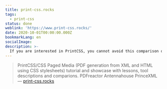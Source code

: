 ```yaml
---
title: print-css.rocks
tags:
  - print-css
status: done
weblink: 'https://www.print-css.rocks/'
date: 2020-10-01T00:00:00.000Z
bookmarkLang: en
socialImage: 
description: >-
  If you are interested in PrintCSS, you cannot avoid this comparison of the best-known solutions.
---
```

<blockquote>PrintCSS/CSS Paged Media (PDF generation from XML and HTML using CSS stylesheets) tutorial and showcase with lessons, tool descriptions and comparions. PDFreactor Antennahouse PrinceXML<footer>— <a href="https://www.print-css.rocks/">print-css.rocks</a></footer></blockquote>

